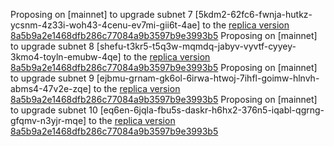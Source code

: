 Proposing on [mainnet] to upgrade subnet 7 [5kdm2-62fc6-fwnja-hutkz-ycsnm-4z33i-woh43-4cenu-ev7mi-gii6t-4ae] to the [replica version 8a5b9a2e1468dfb286c77084a9b3597b9e3993b5](https://github.com/dfinity/ic/commit/35dd8f93dec82662ed4df35664a9c0be6dbf203a)
Proposing on [mainnet] to upgrade subnet 8 [shefu-t3kr5-t5q3w-mqmdq-jabyv-vyvtf-cyyey-3kmo4-toyln-emubw-4qe] to the [replica version 8a5b9a2e1468dfb286c77084a9b3597b9e3993b5](https://github.com/dfinity/ic/commit/35dd8f93dec82662ed4df35664a9c0be6dbf203a)
Proposing on [mainnet] to upgrade subnet 9 [ejbmu-grnam-gk6ol-6irwa-htwoj-7ihfl-goimw-hlnvh-abms4-47v2e-zqe] to the [replica version 8a5b9a2e1468dfb286c77084a9b3597b9e3993b5](https://github.com/dfinity/ic/commit/35dd8f93dec82662ed4df35664a9c0be6dbf203a)
Proposing on [mainnet] to upgrade subnet 10 [eq6en-6jqla-fbu5s-daskr-h6hx2-376n5-iqabl-qgrng-gfqmv-n3yjr-mqe] to the [replica version 8a5b9a2e1468dfb286c77084a9b3597b9e3993b5](https://github.com/dfinity/ic/commit/35dd8f93dec82662ed4df35664a9c0be6dbf203a)
